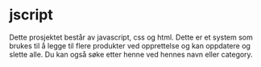 # jscript 
Dette prosjektet består av javascript, css og html. Dette er et system som brukes til å legge til flere produkter ved opprettelse og kan oppdatere og slette alle. Du kan også søke etter henne ved hennes navn eller category.
